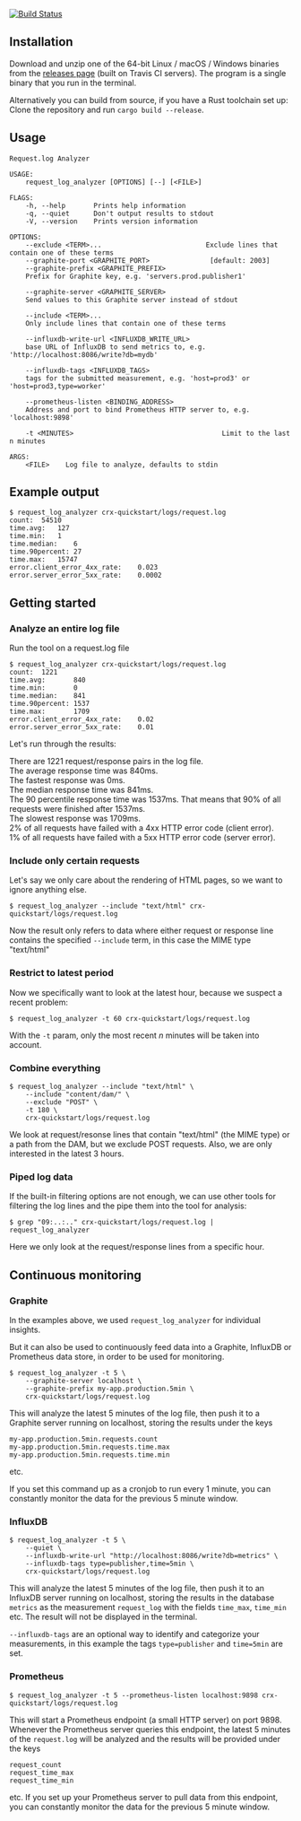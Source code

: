 [![Build Status](https://travis-ci.org/pixelistik/request_log_analyzer.svg?branch=master)](https://travis-ci.org/pixelistik/request_log_analyzer)

## Installation
Download and unzip one of the 64-bit Linux / macOS / Windows binaries from
the [releases page](https://github.com/pixelistik/request_log_analyzer/releases/latest)
(built on Travis CI servers). The program is a single binary that you run in
the terminal.

Alternatively you can build from source, if you have a Rust toolchain set up:
Clone the repository and run `cargo build --release`.

## Usage

    Request.log Analyzer

    USAGE:
        request_log_analyzer [OPTIONS] [--] [<FILE>]

    FLAGS:
        -h, --help       Prints help information
        -q, --quiet      Don't output results to stdout
        -V, --version    Prints version information

    OPTIONS:
        --exclude <TERM>...                          Exclude lines that contain one of these terms
        --graphite-port <GRAPHITE_PORT>               [default: 2003]
        --graphite-prefix <GRAPHITE_PREFIX>
        Prefix for Graphite key, e.g. 'servers.prod.publisher1'

        --graphite-server <GRAPHITE_SERVER>
        Send values to this Graphite server instead of stdout

        --include <TERM>...
        Only include lines that contain one of these terms

        --influxdb-write-url <INFLUXDB_WRITE_URL>
        base URL of InfluxDB to send metrics to, e.g. 'http://localhost:8086/write?db=mydb'

        --influxdb-tags <INFLUXDB_TAGS>
        tags for the submitted measurement, e.g. 'host=prod3' or 'host=prod3,type=worker'

        --prometheus-listen <BINDING_ADDRESS>
        Address and port to bind Prometheus HTTP server to, e.g. 'localhost:9898'

        -t <MINUTES>                                     Limit to the last n minutes

    ARGS:
        <FILE>    Log file to analyze, defaults to stdin

## Example output
    $ request_log_analyzer crx-quickstart/logs/request.log
    count:	54510
    time.avg:	127
    time.min:	1
    time.median:	6
    time.90percent:	27
    time.max:	15747
    error.client_error_4xx_rate:	0.023
    error.server_error_5xx_rate:	0.0002

## Getting started

### Analyze an entire log file

Run the tool on a request.log file

	$ request_log_analyzer crx-quickstart/logs/request.log
	count:  1221
	time.avg:       840
	time.min:       0
	time.median:    841
	time.90percent: 1537
	time.max:       1709
    error.client_error_4xx_rate:	0.02
    error.server_error_5xx_rate:	0.01

Let's run through the results:

There are 1221 request/response pairs in the log file.  
The average response time was 840ms.  
The fastest response was 0ms.  
The median response time was 841ms.  
The 90 percentile response time was 1537ms. That means that 90% of all requests were finished after 1537ms.  
The slowest response was 1709ms.  
2% of all requests have failed with a 4xx HTTP error code (client error).  
1% of all requests have failed with a 5xx HTTP error code (server error).  

### Include only certain requests

Let's say we only care about the rendering of HTML pages, so we want to ignore anything else.

	$ request_log_analyzer --include "text/html" crx-quickstart/logs/request.log

Now the result only refers to data where either request or response line contains the specified `--include` term, in this case the MIME type "text/html"

### Restrict to latest period

Now we specifically want to look at the latest hour, because we suspect a recent problem:

	$ request_log_analyzer -t 60 crx-quickstart/logs/request.log

With the `-t` param, only the most recent _n_ minutes will be taken into account.

### Combine everything

	$ request_log_analyzer --include "text/html" \
		--include "content/dam/" \
		--exclude "POST" \
		-t 180 \
		crx-quickstart/logs/request.log

We look at request/resonse lines that contain "text/html" (the MIME type) or a path from the DAM, but we exclude POST requests. Also, we are only interested in the latest 3 hours.

### Piped log data

If the built-in filtering options are not enough, we can use other tools for filtering the log lines and the pipe them into the tool for analysis:

	$ grep "09:..:.." crx-quickstart/logs/request.log | request_log_analyzer

Here we only look at the request/response lines from a specific hour.

## Continuous monitoring

### Graphite

In the examples above, we used `request_log_analyzer` for individual insights.

But it can also be used to continuously feed data into a Graphite, InfluxDB or Prometheus data store, in order to be used for monitoring.

	$ request_log_analyzer -t 5 \
		--graphite-server localhost \
		--graphite-prefix my-app.production.5min \
		crx-quickstart/logs/request.log

This will analyze the latest 5 minutes of the log file, then push it to a Graphite server running on localhost, storing the results under the keys

	my-app.production.5min.requests.count
	my-app.production.5min.requests.time.max
	my-app.production.5min.requests.time.min

etc.

If you set this command up as a cronjob to run every 1 minute, you can constantly monitor the data for the previous 5 minute window.

### InfluxDB

    $ request_log_analyzer -t 5 \
        --quiet \
        --influxdb-write-url "http://localhost:8086/write?db=metrics" \
        --influxdb-tags type=publisher,time=5min \
        crx-quickstart/logs/request.log

This will analyze the latest 5 minutes of the log file, then push it to an InfluxDB server running on localhost, storing the results in the database `metrics` as the measurement `request_log` with the fields `time_max`, `time_min` etc. The result
will not be displayed in the terminal.

`--influxdb-tags` are an optional way to identify and categorize your measurements, in this example the tags `type=publisher` and `time=5min` are set.

### Prometheus

	$ request_log_analyzer -t 5 --prometheus-listen localhost:9898 crx-quickstart/logs/request.log

This will start a Prometheus endpoint (a small HTTP server) on port 9898. Whenever the Prometheus server queries this endpoint, the latest 5 minutes of the `request.log` will be analyzed and the results will be provided under the keys

	request_count
	request_time_max
	request_time_min

etc. If you set up your Prometheus server to pull data from this endpoint, you can constantly monitor the data for the previous 5 minute window.
